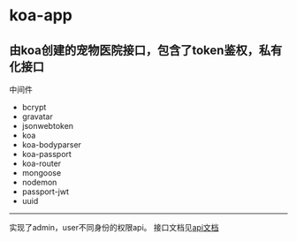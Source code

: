# koa-app
由koa创建的宠物医院接口，包含了token鉴权，私有化接口
-----
中间件
- bcrypt
- gravatar
- jsonwebtoken
- koa
- koa-bodyparser
- koa-passport
- koa-router
- mongoose
- nodemon
- passport-jwt
- uuid
------
实现了admin，user不同身份的权限api。
接口文档见[api文档](https://www.showdoc.cc/zhaosheng?page_id=4682563889523350)
